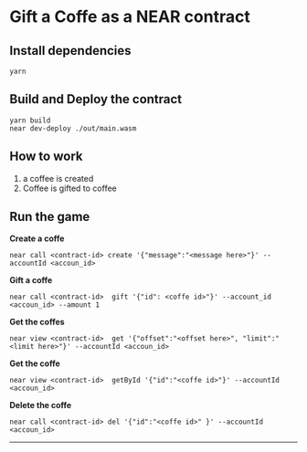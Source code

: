 # Gift a Coffe as a NEAR contract

## Install dependencies

```
yarn
```

## Build and Deploy the contract

```
yarn build
near dev-deploy ./out/main.wasm
```

## How to  work

1. a coffee is created
2. Coffee is gifted to coffee

## Run the game

**Create a coffe**

```
near call <contract-id> create '{"message":"<message here>"}' --accountId <accoun_id>
```

**Gift a coffe**

```
near call <contract-id>  gift '{"id": <coffe id>"}' --account_id <accoun_id> --amount 1
```

**Get the coffes**

```
near view <contract-id>  get '{"offset":"<offset here>", "limit":"<limit here>"}' --accountId <accoun_id>
```

**Get the coffe**

```
near view <contract-id>  getById '{"id":"<coffe id>"}' --accountId <accoun_id>
```

**Delete the coffe**

```
near call <contract-id> del '{"id":"<coffe id>" }' --accountId <accoun_id>
```

---